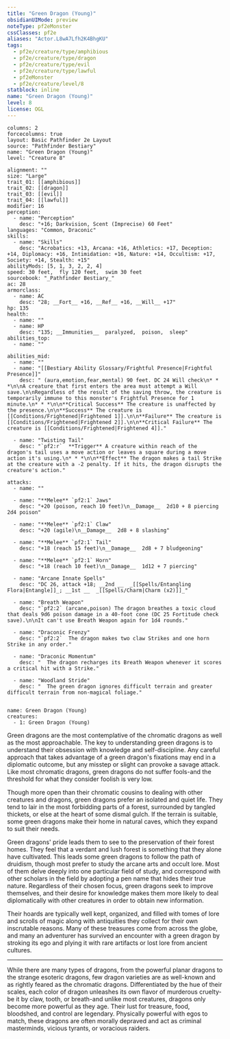```yaml
---
title: "Green Dragon (Young)"
obsidianUIMode: preview
noteType: pf2eMonster
cssClasses: pf2e
aliases: "Actor.L8wA7Lfh2K4BhgKU" 
tags:
  - pf2e/creature/type/amphibious
  - pf2e/creature/type/dragon
  - pf2e/creature/type/evil
  - pf2e/creature/type/lawful
  - pf2eMonster
  - pf2e/creature/level/8
statblock: inline
name: "Green Dragon (Young)"
level: 8
license: OGL
---
```


```statblock
columns: 2
forcecolumns: true
layout: Basic Pathfinder 2e Layout
source: "Pathfinder Bestiary"
name: "Green Dragon (Young)"
level: "Creature 8"

alignment: ""
size: "Large"
trait_01: [[amphibious]]
trait_02: [[dragon]]
trait_03: [[evil]]
trait_04: [[lawful]]
modifier: 16
perception:
  - name: "Perception"
    desc: "+16; Darkvision, Scent (Imprecise) 60 Feet"
languages: "Common, Draconic"
skills:
  - name: "Skills"
    desc: "Acrobatics: +13, Arcana: +16, Athletics: +17, Deception: +14, Diplomacy: +16, Intimidation: +16, Nature: +14, Occultism: +17, Society: +14, Stealth: +15"
abilityMods: [5, 1, 3, 2, 2, 4]
speed: 30 feet,  fly 120 feet,  swim 30 feet
sourcebook: "_Pathfinder Bestiary_"
ac: 28
armorclass:
  - name: AC
    desc: "28; __Fort__ +16, __Ref__ +16, __Will__ +17"
hp: 135
health:
  - name: ""
  - name: HP
    desc: "135; __Immunities__  paralyzed,  poison,  sleep"
abilities_top:
  - name: ""

abilities_mid:
  - name: ""
  - name: "[[Bestiary Ability Glossary/Frightful Presence|Frightful Presence]]"
    desc: " (aura,emotion,fear,mental) 90 feet. DC 24 Will check\n* * *\n\nA creature that first enters the area must attempt a Will save.\n\nRegardless of the result of the saving throw, the creature is temporarily immune to this monster's Frightful Presence for 1 minute.\n* * *\n\n**Critical Success** The creature is unaffected by the presence.\n\n**Success** The creature is [[Conditions/Frightened|Frightened 1]].\n\n**Failure** The creature is [[Conditions/Frightened|Frightened 2]].\n\n**Critical Failure** The creature is [[Conditions/Frightened|Frightened 4]]."

  - name: "Twisting Tail"
    desc: "`pf2:r`  **Trigger** A creature within reach of the dragon's tail uses a move action or leaves a square during a move action it's using.\n* * *\n\n**Effect** The dragon makes a tail Strike at the creature with a -2 penalty. If it hits, the dragon disrupts the creature's action."

attacks:
  - name: ""

  - name: "**Melee** `pf2:1` Jaws"
    desc: "+20 (poison, reach 10 feet)\n__Damage__  2d10 + 8 piercing 2d4 poison"

  - name: "**Melee** `pf2:1` Claw"
    desc: "+20 (agile)\n__Damage__  2d8 + 8 slashing"

  - name: "**Melee** `pf2:1` Tail"
    desc: "+18 (reach 15 feet)\n__Damage__  2d8 + 7 bludgeoning"

  - name: "**Melee** `pf2:1` Horn"
    desc: "+18 (reach 10 feet)\n__Damage__  1d12 + 7 piercing"

  - name: "Arcane Innate Spells"
    desc: "DC 26, attack +18; __2nd __  _[[Spells/Entangling Flora|Entangle]]_; __1st __  _[[Spells/Charm|Charm (x2)]]_"

  - name: "Breath Weapon"
    desc: "`pf2:2` (arcane,poison) The dragon breathes a toxic cloud that deals 9d6 poison damage in a 40-foot cone (DC 25 Fortitude check save).\n\nIt can't use Breath Weapon again for 1d4 rounds."

  - name: "Draconic Frenzy"
    desc: "`pf2:2`  The dragon makes two claw Strikes and one horn Strike in any order."

  - name: "Draconic Momentum"
    desc: "  The dragon recharges its Breath Weapon whenever it scores a critical hit with a Strike."

  - name: "Woodland Stride"
    desc: "  The green dragon ignores difficult terrain and greater difficult terrain from non-magical foliage."
 
```

```encounter-table
name: Green Dragon (Young)
creatures:
  - 1: Green Dragon (Young)
```



Green dragons are the most contemplative of the chromatic dragons as well as the most approachable. The key to understanding green dragons is to understand their obsession with knowledge and self-discipline. Any careful approach that takes advantage of a green dragon's fixations may end in a diplomatic outcome, but any misstep or slight can provoke a savage attack. Like most chromatic dragons, green dragons do not suffer fools-and the threshold for what they consider foolish is very low.

Though more open than their chromatic cousins to dealing with other creatures and dragons, green dragons prefer an isolated and quiet life. They tend to lair in the most forbidding parts of a forest, surrounded by tangled thickets, or else at the heart of some dismal gulch. If the terrain is suitable, some green dragons make their home in natural caves, which they expand to suit their needs.

Green dragons' pride leads them to see to the preservation of their forest homes. They feel that a verdant and lush forest is something that they alone have cultivated. This leads some green dragons to follow the path of druidism, though most prefer to study the arcane arts and occult lore. Most of them delve deeply into one particular field of study, and correspond with other scholars in the field by adopting a pen name that hides their true nature. Regardless of their chosen focus, green dragons seek to improve themselves, and their desire for knowledge makes them more likely to deal diplomatically with other creatures in order to obtain new information.

Their hoards are typically well kept, organized, and filled with tomes of lore and scrolls of magic along with antiquities they collect for their own inscrutable reasons. Many of these treasures come from across the globe, and many an adventurer has survived an encounter with a green dragon by stroking its ego and plying it with rare artifacts or lost lore from ancient cultures.

* * *

While there are many types of dragons, from the powerful planar dragons to the strange esoteric dragons, few dragon varieties are as well-known and as rightly feared as the chromatic dragons. Differentiated by the hue of their scales, each color of dragon unleashes its own flavor of murderous cruelty-be it by claw, tooth, or breath-and unlike most creatures, dragons only become more powerful as they age. Their lust for treasure, food, bloodshed, and control are legendary. Physically powerful with egos to match, these dragons are often morally depraved and act as criminal masterminds, vicious tyrants, or voracious raiders.
